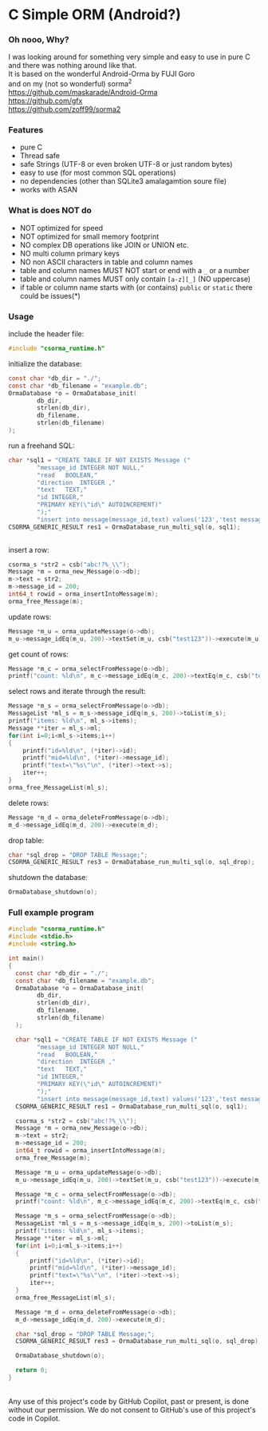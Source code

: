 # C Simple ORM (Android?)

### Oh nooo, Why?
I was looking around for something very simple and easy to use in pure C and there was nothing around like that.
<br>
It is based on the wonderful Android-Orma by FUJI Goro
<br>
and on my (not so wonderful) sorma<sup>2</sup>
<br>
https://github.com/maskarade/Android-Orma
<br>
https://github.com/gfx
<br>
https://github.com/zoff99/sorma2

### Features
* pure C
* Thread safe
* safe Strings (UTF-8 or even broken UTF-8 or just random bytes)
* easy to use (for most common SQL operations)
* no dependencies (other than SQLite3 amalagamtion soure file)
* works with ASAN

### What is does NOT do
* NOT optimized for speed
* NOT optimized for small memory footprint
* NO complex DB operations like JOIN or UNION etc.
* NO multi column primary keys
* NO non ASCII characters in table and column names
* table and column names MUST NOT start or end with a `_` or a number
* table and column names MUST only contain `[a-z][_]` (NO uppercase)
* if table or column name starts with (or contains) `public` or `static` there could be issues(*)

### Usage

include the header file:
```C
#include "csorma_runtime.h"
```

initialize the database:
```C
const char *db_dir = "./";
const char *db_filename = "example.db";
OrmaDatabase *o = OrmaDatabase_init(
        db_dir,
        strlen(db_dir),
        db_filename,
        strlen(db_filename)
);
```

run a freehand SQL:
```C
char *sql1 = "CREATE TABLE IF NOT EXISTS Message ("
        "message_id	INTEGER NOT NULL,"
        "read	BOOLEAN,"
        "direction	INTEGER ,"
        "text	TEXT,"
        "id	INTEGER,"
        "PRIMARY KEY(\"id\" AUTOINCREMENT)"
        ");"
        "insert into message(message_id,text) values('123','test message');";
CSORMA_GENERIC_RESULT res1 = OrmaDatabase_run_multi_sql(o, sql1);
 
```

insert a row:
```C
csorma_s *str2 = csb("abc!?%_\\");
Message *m = orma_new_Message(o->db);
m->text = str2;
m->message_id = 200;
int64_t rowid = orma_insertIntoMessage(m);
orma_free_Message(m);
```

update rows:

```C
Message *m_u = orma_updateMessage(o->db);
m_u->message_idEq(m_u, 200)->textSet(m_u, csb("test123"))->execute(m_u);
```
get count of rows:
```C
Message *m_c = orma_selectFromMessage(o->db);
printf("count: %ld\n", m_c->message_idEq(m_c, 200)->textEq(m_c, csb("test123"))->count(m_c));
```

select rows and iterate through the result:
```C
Message *m_s = orma_selectFromMessage(o->db);
MessageList *ml_s = m_s->message_idEq(m_s, 200)->toList(m_s);
printf("items: %ld\n", ml_s->items);
Message **iter = ml_s->ml;
for(int i=0;i<ml_s->items;i++)
{
    printf("id=%ld\n", (*iter)->id);
    printf("mid=%ld\n", (*iter)->message_id);
    printf("text=\"%s\"\n", (*iter)->text->s);
    iter++;
}
orma_free_MessageList(ml_s);
```

delete rows:
```C
Message *m_d = orma_deleteFromMessage(o->db);
m_d->message_idEq(m_d, 200)->execute(m_d);
```

drop table:
```C
char *sql_drop = "DROP TABLE Message;";
CSORMA_GENERIC_RESULT res3 = OrmaDatabase_run_multi_sql(o, sql_drop);
```

shutdown the database:
```C
OrmaDatabase_shutdown(o);
```

### Full example program

```C
#include "csorma_runtime.h"
#include <stdio.h>
#include <string.h>

int main()
{
  const char *db_dir = "./";
  const char *db_filename = "example.db";
  OrmaDatabase *o = OrmaDatabase_init(
        db_dir,
        strlen(db_dir),
        db_filename,
        strlen(db_filename)
  );

  char *sql1 = "CREATE TABLE IF NOT EXISTS Message ("
        "message_id	INTEGER NOT NULL,"
        "read	BOOLEAN,"
        "direction	INTEGER ,"
        "text	TEXT,"
        "id	INTEGER,"
        "PRIMARY KEY(\"id\" AUTOINCREMENT)"
        ");"
        "insert into message(message_id,text) values('123','test message');";
  CSORMA_GENERIC_RESULT res1 = OrmaDatabase_run_multi_sql(o, sql1);

  csorma_s *str2 = csb("abc!?%_\\");
  Message *m = orma_new_Message(o->db);
  m->text = str2;
  m->message_id = 200;
  int64_t rowid = orma_insertIntoMessage(m);
  orma_free_Message(m);

  Message *m_u = orma_updateMessage(o->db);
  m_u->message_idEq(m_u, 200)->textSet(m_u, csb("test123"))->execute(m_u);

  Message *m_c = orma_selectFromMessage(o->db);
  printf("count: %ld\n", m_c->message_idEq(m_c, 200)->textEq(m_c, csb("test123"))->count(m_c));

  Message *m_s = orma_selectFromMessage(o->db);
  MessageList *ml_s = m_s->message_idEq(m_s, 200)->toList(m_s);
  printf("items: %ld\n", ml_s->items);
  Message **iter = ml_s->ml;
  for(int i=0;i<ml_s->items;i++)
  {
      printf("id=%ld\n", (*iter)->id);
      printf("mid=%ld\n", (*iter)->message_id);
      printf("text=\"%s\"\n", (*iter)->text->s);
      iter++;
  }
  orma_free_MessageList(ml_s);

  Message *m_d = orma_deleteFromMessage(o->db);
  m_d->message_idEq(m_d, 200)->execute(m_d);

  char *sql_drop = "DROP TABLE Message;";
  CSORMA_GENERIC_RESULT res3 = OrmaDatabase_run_multi_sql(o, sql_drop);

  OrmaDatabase_shutdown(o);

  return 0;
}
```

<br>
Any use of this project's code by GitHub Copilot, past or present, is done
without our permission.  We do not consent to GitHub's use of this project's
code in Copilot.
